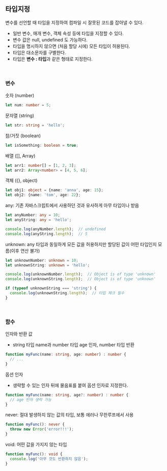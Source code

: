 ## 타입지정
변수를 선언할 때 타입을 지정하여 컴파일 시 잘못된 코드를 잡아낼 수 있다.

- 일반 변수, 매개 변수, 객체 속성 등에 타입을 지정할 수 있다.
- 변수 값은 null, undefined 도 가능하다.
- 타입을 명시하지 않으면 (처음 할당 시에) 모든 타입이 허용된다.
- 타입은 대소문자를 구별한다.
- 타입은 **변수 : 타입**과 같은 형태로 지정한다.

<br>

### 변수
숫자 (number)
```ts
let num: number = 5;
```

문자열 (string)
```ts
let str: string = 'hello';
```

참/거짓 (boolean)
```ts
let isSomething: boolean = true;
```

배열 ([], Array)
```ts
let arr1: number[] = [1, 2, 3];
let arr2: Array<number> = [4, 5, 6];
```

객체 ({}, object)
```ts
let obj1: object = {name: 'anna', age: 15};
let obj2: {name: 'tom', age: 22};
```

any: 기존 자바스크립트에서 사용하던 것과 유사하게 아무 타입이나 받음
```ts
let anyNumber: any = 10;
let anyString: any = 'hello';

console.log(anyNumber.length);  // undefined
console.log(anyString.length);  // 5
```

unknown: any 타입과 동일하게 모든 값을 허용하지만 할당된 값이 어떤 타입인지 모름(이후 연산 불가)
```ts
let unknownNumber: unknown = 10;
let unknownString: unknown = 'hello';

console.log(unknownNumber.length);  // Object is of type 'unknown'
console.log(unknownString.length);  // Object is of type 'unknown'

if (typeof unknownString === 'string') {
  console.log(unknownString.length);  // 타입 체크 필수
}
```
<br>

### 함수
인자와 반환 값
- string 타입 name과 number 타입 age 인자, number 타입 반환
```ts
function myFunc(name: string, age: number) : number {
  // ...
}
```

옵션 인자
- 생략할 수 있는 인자 뒤에 물음표를 붙여 옵션 인자로 지정한다.
```ts
function myFunc(name: string, age?: number) : number {
  // age 인자 생략 가능
}
```

never: 절대 발생하지 않는 값의 타입, 보통 에러나 무한루프에서 사용
```ts
function myFunc(): never {
  throw new Error('error!!!');
}
```

void: 어떤 값을 가지지 않는 타입
```ts
function myFunc(): void {
  console.log('아무 것도 반환하지 않음');
}
```